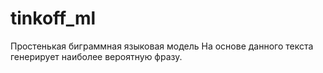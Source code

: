 # tinkoff_ml
Простенькая биграммная языковая модель
На основе данного текста генерирует наиболее вероятную фразу. 
